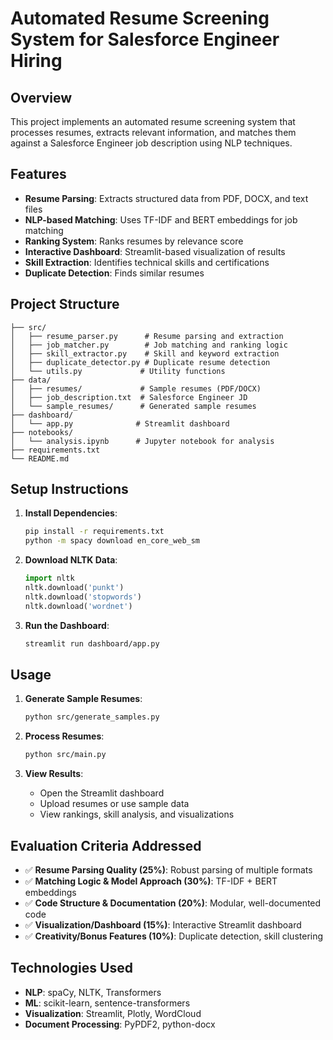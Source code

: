 # Automated Resume Screening System for Salesforce Engineer Hiring

## Overview
This project implements an automated resume screening system that processes resumes, extracts relevant information, and matches them against a Salesforce Engineer job description using NLP techniques.

## Features
- **Resume Parsing**: Extracts structured data from PDF, DOCX, and text files
- **NLP-based Matching**: Uses TF-IDF and BERT embeddings for job matching
- **Ranking System**: Ranks resumes by relevance score
- **Interactive Dashboard**: Streamlit-based visualization of results
- **Skill Extraction**: Identifies technical skills and certifications
- **Duplicate Detection**: Finds similar resumes

## Project Structure
```
├── src/
│   ├── resume_parser.py      # Resume parsing and extraction
│   ├── job_matcher.py        # Job matching and ranking logic
│   ├── skill_extractor.py    # Skill and keyword extraction
│   ├── duplicate_detector.py # Duplicate resume detection
│   └── utils.py             # Utility functions
├── data/
│   ├── resumes/             # Sample resumes (PDF/DOCX)
│   ├── job_description.txt  # Salesforce Engineer JD
│   └── sample_resumes/      # Generated sample resumes
├── dashboard/
│   └── app.py              # Streamlit dashboard
├── notebooks/
│   └── analysis.ipynb      # Jupyter notebook for analysis
├── requirements.txt
└── README.md
```

## Setup Instructions

1. **Install Dependencies**:
   ```bash
   pip install -r requirements.txt
   python -m spacy download en_core_web_sm
   ```

2. **Download NLTK Data**:
   ```python
   import nltk
   nltk.download('punkt')
   nltk.download('stopwords')
   nltk.download('wordnet')
   ```

3. **Run the Dashboard**:
   ```bash
   streamlit run dashboard/app.py
   ```

## Usage

1. **Generate Sample Resumes**:
   ```bash
   python src/generate_samples.py
   ```

2. **Process Resumes**:
   ```bash
   python src/main.py
   ```

3. **View Results**:
   - Open the Streamlit dashboard
   - Upload resumes or use sample data
   - View rankings, skill analysis, and visualizations

## Evaluation Criteria Addressed

- ✅ **Resume Parsing Quality (25%)**: Robust parsing of multiple formats
- ✅ **Matching Logic & Model Approach (30%)**: TF-IDF + BERT embeddings
- ✅ **Code Structure & Documentation (20%)**: Modular, well-documented code
- ✅ **Visualization/Dashboard (15%)**: Interactive Streamlit dashboard
- ✅ **Creativity/Bonus Features (10%)**: Duplicate detection, skill clustering

## Technologies Used
- **NLP**: spaCy, NLTK, Transformers
- **ML**: scikit-learn, sentence-transformers
- **Visualization**: Streamlit, Plotly, WordCloud
- **Document Processing**: PyPDF2, python-docx 